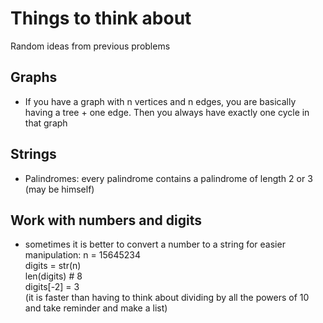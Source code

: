 # Things to think about
Random ideas from previous problems


## Graphs
* If you have a graph with n vertices and n edges, you are basically having a tree + one edge. Then you always have exactly one cycle in that graph

## Strings
* Palindromes: every palindrome contains a palindrome of length 2 or 3 (may be himself)

## Work with numbers and digits
* sometimes it is better to convert a number to a string for easier manipulation:
n = 15645234 <br>
digits = str(n) <br>
len(digits) # 8 <br>
digits[-2] = 3 <br>
(it is faster than having to think about dividing by all the powers of 10 and take reminder and make a list)

